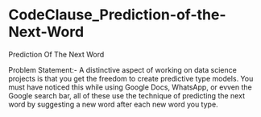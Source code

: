 # CodeClause_Prediction-of-the-Next-Word

Prediction Of The Next Word

Problem Statement:- A distinctive aspect of working on data science projects is that you get the freedom to create predictive type models. You must have noticed this while using Google Docs, WhatsApp, or evven the Google search bar, all of these use the technique of predicting the next word by suggesting a new word after each new word you type.
